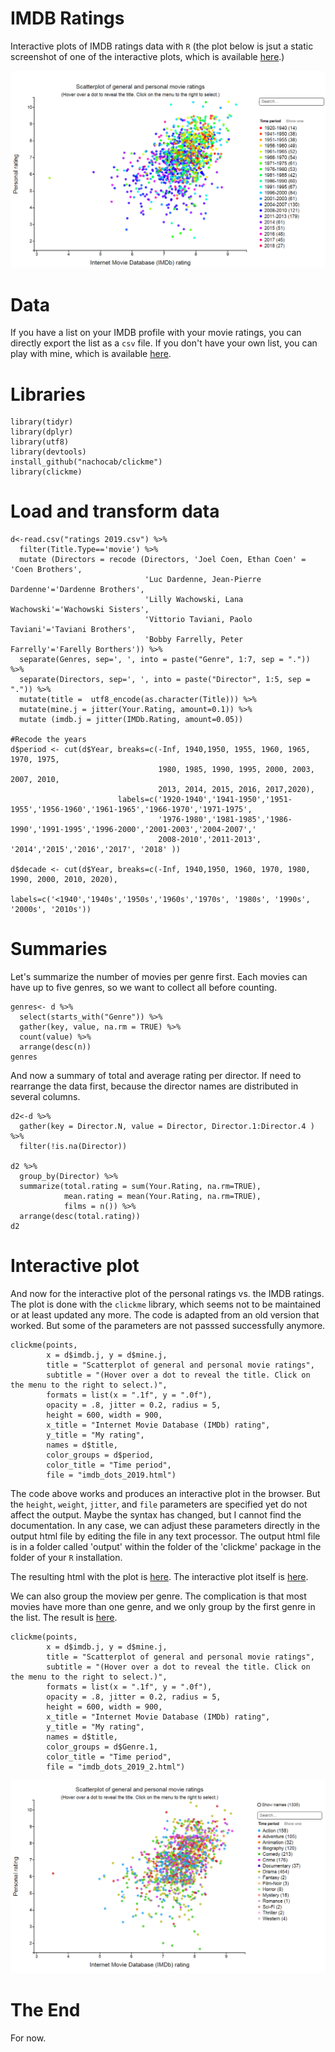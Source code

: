 # IMDB Ratings
Interactive plots of IMDB ratings data with `R` 
(the plot below is jsut a static screenshot of one of the interactive plots, which is available [here](http://dimiter.eu/Visualizations_files/imdb2019/IMDB_ratings_period.html).)

![alt text](https://github.com/demetriodor/IMDB/raw/master/output/imdb-ratings-per-period.jpg)

# Data
If you have a list on your IMDB profile with your movie ratings, you can directly export the list as a `csv` file.
If you don't have your own list, you can play with mine, which is available
[here](https://raw.githubusercontent.com/demetriodor/IMDB/master/data/ratings.csv).

# Libraries
```
library(tidyr)
library(dplyr)
library(utf8)
library(devtools)
install_github("nachocab/clickme")
library(clickme)
```

# Load and transform data
```
d<-read.csv("ratings 2019.csv") %>% 
  filter(Title.Type=='movie') %>%
  mutate (Directors = recode (Directors, 'Joel Coen, Ethan Coen' = 'Coen Brothers', 
                              'Luc Dardenne, Jean-Pierre Dardenne'='Dardenne Brothers',
                              'Lilly Wachowski, Lana Wachowski'='Wachowski Sisters',
                              'Vittorio Taviani, Paolo Taviani'='Taviani Brothers',
                              'Bobby Farrelly, Peter Farrelly'='Farelly Borthers')) %>%
  separate(Genres, sep=', ', into = paste("Genre", 1:7, sep = ".")) %>%
  separate(Directors, sep=', ', into = paste("Director", 1:5, sep = ".")) %>%
  mutate(title =  utf8_encode(as.character(Title))) %>%
  mutate(mine.j = jitter(Your.Rating, amount=0.1)) %>%
  mutate (imdb.j = jitter(IMDb.Rating, amount=0.05))

#Recode the years
d$period <- cut(d$Year, breaks=c(-Inf, 1940,1950, 1955, 1960, 1965, 1970, 1975, 
                                 1980, 1985, 1990, 1995, 2000, 2003, 2007, 2010, 
                                 2013, 2014, 2015, 2016, 2017,2020), 
                        labels=c('1920-1940','1941-1950','1951-1955','1956-1960','1961-1965','1966-1970','1971-1975',
                                 '1976-1980','1981-1985','1986-1990','1991-1995','1996-2000','2001-2003','2004-2007','
                                 2008-2010','2011-2013', '2014','2015','2016','2017', '2018' ))

d$decade <- cut(d$Year, breaks=c(-Inf, 1940,1950, 1960, 1970, 1980, 1990, 2000, 2010, 2020), 
                        labels=c('<1940','1940s','1950s','1960s','1970s', '1980s', '1990s', '2000s', '2010s'))              
```

# Summaries 
Let's summarize the number of movies per genre first. Each movies can have up to five genres, so we want to collect all before counting.
```
genres<- d %>%
  select(starts_with("Genre")) %>%
  gather(key, value, na.rm = TRUE) %>%
  count(value) %>%
  arrange(desc(n))
genres
```
And now a summary of total and average rating per director. If need to rearrange the data first, because the director names are distributed in several columns.

```
d2<-d %>% 
  gather(key = Director.N, value = Director, Director.1:Director.4 ) %>%
  filter(!is.na(Director))

d2 %>%
  group_by(Director) %>%
  summarize(total.rating = sum(Your.Rating, na.rm=TRUE),
            mean.rating = mean(Your.Rating, na.rm=TRUE),
            films = n()) %>%
  arrange(desc(total.rating))
d2
```
# Interactive plot
And now for the interactive plot of the personal ratings vs. the IMDB ratings. 
The plot is done with the `clickme` library, which seems not to be maintained or at least updated any more. 
The code is adapted from an old version that worked. But some of the parameters are not passsed successfully anymore.
```
clickme(points,
        x = d$imdb.j, y = d$mine.j, 
        title = "Scatterplot of general and personal movie ratings", 
        subtitle = "(Hover over a dot to reveal the title. Click on the menu to the right to select.)",
        formats = list(x = ".1f", y = ".0f"),
        opacity = .8, jitter = 0.2, radius = 5,
        height = 600, width = 900,
        x_title = "Internet Movie Database (IMDb) rating", 
        y_title = "My rating",
        names = d$title,
        color_groups = d$period,
        color_title = "Time period",
        file = "imdb_dots_2019.html")
```
The code above works and produces an interactive plot in the browser. 
But the `height`, `weight`, `jitter`, and `file` parameters are specified yet do not affect the output. 
Maybe the syntax has changed, but I cannot find the documentation. 
In any case, we can adjust these parameters directly in the output html file by editing the file in any text processor. 
The output html file is in a folder called 'output' within the folder of the 'clickme' package in the folder of your `R` installation.

The resulting html with the plot is [here](https://raw.githubusercontent.com/demetriodor/IMDB/master/output/IMDB_ratings_period.html). The interactive plot itself is [here](http://dimiter.eu/Visualizations_files/imdb2019/IMDB_ratings_period.html). 

We can also group the moview per genre. The complication is that most movies have more than one genre, and we only group by the first genre in the list. The result is [here](http://dimiter.eu/Visualizations_files/imdb2019/IMDB_ratings_genre.html).

```
clickme(points,
        x = d$imdb.j, y = d$mine.j, 
        title = "Scatterplot of general and personal movie ratings", 
        subtitle = "(Hover over a dot to reveal the title. Click on the menu to the right to select.)",
        formats = list(x = ".1f", y = ".0f"),
        opacity = .8, jitter = 0.2, radius = 5,
        height = 600, width = 900,
        x_title = "Internet Movie Database (IMDb) rating", 
        y_title = "My rating",
        names = d$title,
        color_groups = d$Genre.1,
        color_title = "Time period",
        file = "imdb_dots_2019_2.html")
```
![alt text](https://github.com/demetriodor/IMDB/raw/master/output/imdb-ratings-per-genre.jpg)


# The End
For now.



